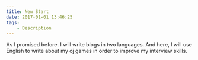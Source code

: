 ```yaml
---
title: New Start
date: 2017-01-01 13:46:25
tags: 
    - Description
---
```


As I promised before. I will write blogs in two languages. And here, I will use English to write about my oj games in order to improve my interview skills.

<!--more-->
